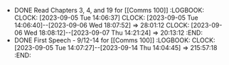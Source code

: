 - DONE Read Chapters 3, 4, and 19 for [[Comms 100]]
  :LOGBOOK:
  CLOCK: [2023-09-05 Tue 14:06:37]
  CLOCK: [2023-09-05 Tue 14:06:40]--[2023-09-06 Wed 18:07:52] =>  28:01:12
  CLOCK: [2023-09-06 Wed 18:08:12]--[2023-09-07 Thu 14:21:24] =>  20:13:12
  :END:
- DONE First Speech - 9/12-14 for [[Comms 100]]
  :LOGBOOK:
  CLOCK: [2023-09-05 Tue 14:07:27]--[2023-09-14 Thu 14:04:45] =>  215:57:18
  :END: